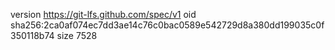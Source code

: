 version https://git-lfs.github.com/spec/v1
oid sha256:2ca0af074ec7dd3ae14c76c0bac0589e542729d8a380dd199035c0f350118b74
size 7528
